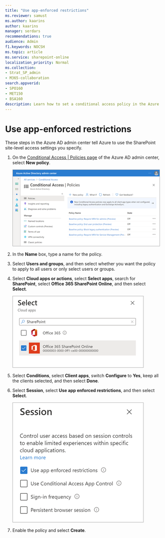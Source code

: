 ```yaml
---
title: "Use app-enforced restrictions"
ms.reviewer: samust
ms.author: kaarins
author: kaarins
manager: serdars
recommendations: true
audience: Admin
f1.keywords: NOCSH
ms.topic: article
ms.service: sharepoint-online
localization_priority: Normal
ms.collection:  
- Strat_SP_admin
- M365-collaboration
search.appverid:
- SPO160
- MET150
- BSA160
description: Learn how to set a conditional access policy in the Azure AD admin center to use app-enforced restrictions in SharePoint.
---
```


# Use app-enforced restrictions

These steps in the Azure AD admin center tell Azure to use the SharePoint site-level access settings you specify.
  
1. On the [Conditional Access | Policies page](https://aad.portal.azure.com/#blade/Microsoft_AAD_IAM/ConditionalAccessBlade/Policies) of the Azure AD admin center, select **New policy**.

    ![Conditional access policies in the Azure AD admin center](media/azure-ca-new-policy.png)

2. In the **Name** box, type a name for the policy.

3. Select **Users and groups**, and then select whether you want the policy to apply to all users or only select users or groups.

4. Select **Cloud apps or actions**, select **Select apps**, search for **SharePoint**, select **Office 365 SharePoint Online**, and then select **Select**.

    ![Selecting the SharePoint app](media/azure-ca-policy-cloud-app.png)

5. Select **Conditions**, select **Client apps**, switch **Configure** to **Yes**, keep all the clients selected, and then select **Done**.

6. Select **Session**, select **Use app enforced restrictions**, and then select **Select**. 

    ![Selecting to control access using app enforced restrictions](media/azure-ca-policy-session.png)

7. Enable the policy and select **Create**.
